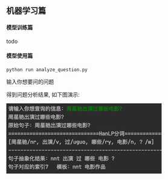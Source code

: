 ## 机器学习篇

#### 模型训练篇

todo

#### 模型使用篇

```shell
python run analyze_question.py
```

输入你想要问的问题

得到问题分析结果, 如下图演示:

![example](assets/example.png)

